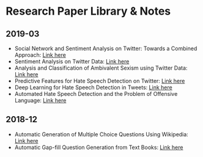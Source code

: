 # Research Paper Library & Notes

## 2019-03
  - Social Network and Sentiment Analysis on Twitter: Towards a Combined Approach: [Link here](http://ceur-ws.org/Vol-1489/paper-06.pdf)
  - Sentiment Analysis on Twitter Data: [Link here](https://www.ijcsmc.com/docs/papers/June2016/V5I6201690.pdf)
  - Analysis and Classification of Ambivalent Sexism using Twitter Data: [Link here](https://github.com/hellomasaya/Research-Papers/blob/master/Papers/sexism-twitterdata.pdf)
  - Predictive Features for Hate Speech Detection on Twitter: [Link here](https://github.com/hellomasaya/Research-Papers/blob/master/Papers/HateSpeechDetection.pdf)
  - Deep Learning for Hate Speech Detection in Tweets: [Link here](https://github.com/hellomasaya/Research-Papers/blob/master/Papers/Deep_Learning_for_Hate_Speech_Detection_in_Tweets_(Pinkesh_Badjatiya_and_others).pdf)
  - Automated Hate Speech Detection and the Problem of Offensive Language: [Link here](https://arxiv.org/pdf/1703.04009.pdf)

## 2018-12
  - Automatic Generation of Multiple Choice Questions Using Wikipedia: [Link here](https://link.springer.com/content/pdf/10.1007%2F978-3-642-45062-4_104.pdf)
  - Automatic Gap-fill Question Generation from Text Books: [Link here](http://delivery.acm.org/10.1145/2050000/2043139/p56-agarwal.pdf?ip=14.139.82.6&id=2043139&acc=OPEN&key=045416EF4DDA69D9%2E1E2B3508530718A8%2E4D4702B0C3E38B35%2E6D218144511F3437&__acm__=1551522287_2c0712d7794edfaf92c21874e1f02e84)

